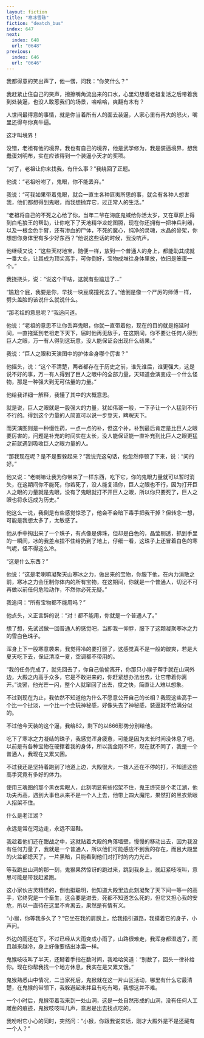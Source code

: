 ```yaml
---
layout: fiction
title: "寒冰雪珠"
fiction: "deatch_bus"
index: 647
next:
  index: 648
  url: "0648"
previous:
  index: 646
  url: "0646"
---
```

我都得意的笑出声了，他一愣，问我：“你笑什么？”

我赶紧止住自己的笑声，擦擦嘴角流出来的口水，心里幻想着老祖复活之后带着我到处装逼，也没人敢惹我们的场景，哈哈哈，爽翻有木有？

人世间最得意的事情，就是你当着所有人的面去装逼，人家心里有再大的怒火，嘴里还得夸你真牛逼。

这才叫境界！

没错，老祖有他的境界，我也有自己的境界，他是武学修为，我是装逼境界，想我蠢蛋刘明布，实在应该得到一个装逼小天才的奖项。

“对了，老祖让你来找我，有什么事？”我绕回了正题。

他说：“老祖吩咐了，鬼眼，你不能丢弃。”

我说：“可我如果带着鬼眼，就会一直生各种匪夷所思的事，就会有各种人想害我，他们都想得到鬼眼，而我想抛弃它，过正常人的生活。”

“老祖将自己的不死之心给了你，当年二爷在海底鬼蜮给你活太岁，又在草原上得到白毛狼王的帮助，让你吃下了天地精华龙蛇图腾，现在你还拥有一把神兵利器，以及一根金色手臂，还有渗血的尸体，不死的魔心，纯净的灵魂，水晶的骨架，你想想你身体里有多少好东西？”他说这些话的时候，我没吭声。

他继续又说：“这些天材地宝，随便一样，放到一个普通人的身上，都能助其成就一番大业，让其成为顶尖高手，可你倒好，宝物成堆往身体里放，依旧是笨蛋一个。”

我挠挠头，说：“说这个干啥，这就有些尴尬了...”

“尴尬个屁，我要是你，早找一块豆腐撞死去了。”他倒是像一个严厉的师傅一样，劈头盖脸的该说什么就说什么。

“那老祖的意思呢？”我追问道。

他说：“老祖的意思不让你丢弃鬼眼，你就一直带着他，现在的目的就是拖延时间，一直拖延到老祖走下天下，届时他再无敌手，在这期间，你不要让任何人得到巨人之眼，万一有人得到这玩意，没人能保证会出现什么结果。”

我说：“巨人之眼和天演图中的护体金身哪个厉害？”

他摇头，说：“这个不清楚，两者都存在于历史之前，谁先谁后，谁更强大，这是说不好的事，万一有人得到了巨人之眼中的全部力量，天知道会演变成一个什么怪物，那是一种强大到无可估量的力量。”

他给我详细一解释，我懂了其中的大概意思。

就是说，巨人之眼就是一股强大的力量，犹如伟哥一般，一下子让一个人猛到不行不行的。得到这个力量的人简直可以说一步登天，睥睨天下。

而天演图则是一种慢性药，一点一点的补，但这个补，补到最后肯定是比巨人之眼要厉害的，问题是补充的时间实在太长，没人能保证能一直补充到比巨人之眼更猛之前就遇到吸收巨人之眼力量的人。

“那我现在呢？是不是要躲起来？”我说完这句话，他忽然停顿了下来，说：“问的好。”

他又说：“老喇嘛让我为你带来了一样东西，吃下它，你的鬼眼力量就可以暂时消失，在这期间你不能死，你若死了，没人能复活你，巨人之眼也不行，因为打开巨人之眼的力量就是鬼眼，没有了鬼眼就打不开巨人之眼，所以你只要死了，巨人之眼也将永远成为历史。”

他这么一说，我倒是有些感觉惊恐了，他会不会暗下毒手把我干掉？但转念一想，可能是我想太多了，太敏感了。

他从手中掏出来了一个珠子，有点像是佛珠，但却是白色的，晶莹剔透，抓到手里的一瞬间，冰的我差点捏不住给扔到了地上，仔细一看，这珠子上还冒着白色的寒气呢，怪不得这么冷。

“这是什么东西？”

他说：“这是老喇嘛凝聚天山寒冰之力，做出来的宝物，你服下他，在内力消散之前，寒冰之力会压制你体内的所有宝物，在这期间，你就是一个普通人，切记不可再做以前任何危险动作，不然你必死无疑。”

我追问：“所有宝物都不能用吗？”

他点头，义正言辞的说：“对！都不能用，你就是一个普通人了。”

想了想，先试试做一回普通人的感觉吧，当即我一仰脖，服下了这颗凝聚寒冰之力的雪白色珠子。

浑身上下一股寒意袭来，我觉得冷的要打颤了，这感觉真不是一般的酸爽，若是大夏天吃下去，保证清凉一夏，空调都不带用的。

“我的任务完成了，就先回去了，你自己偷偷离开，你那只小猴子帮手就在山洞外边，大殿之内高手众多，它是不敢进来的，你赶紧想办法出去，让它带着你离开。”说罢，他光芒一闪，整个人就窜回了出去，度之快，简直让人难以想象。

不过到现在为止，我依然不知道他为什么不愿意公开自己的长相？我现这些高手一个比一个扯淡，一个比一个会玩神秘感，好像失去了神秘感，装逼就不给满分似的。

不过他今天装的这个逼，我给82，剩下的以666形势分别给他。

吃下了寒冰之力凝结的珠子，我感觉浑身疲惫，可能是因为太长时间没休息了吧，以前是有各种宝物在硬撑着我的身体，所以我金刚不坏，现在就不同了，我是一个普通人，我现在又累又困。

不过我还是坚持着跑到了地道上边，大殿很大，一拨人还在不停的打，不知道这些高手究竟有多好的体力。

使用三魂图的那个黑衣紫眼人，此刻明显有些招架不住，鬼王终究是个老江湖，他功夫再高，遇到大事也从来不是一个人上去，他带上四大魔陀，果然打的黑衣紫眼人招架不住。

什么是老江湖？

永远是常在河边走，永远不湿鞋。

我趁着他们还在酣战之中，这就贴着大殿的角落墙壁，慢慢的移动出去，因为我没有任何力量了，我就是一个普通人，所以他们可能感应不到我的存在，而且大殿里的火盆都熄灭了，一片黑暗，只能看到他们对打时的内力光芒。

等我跑出山洞的那一刻，鬼猴果然惊讶的跑过来，跳到我身上，就赶紧吱吱叫，意思可能是带我赶紧跑。

这小家伙古灵精怪的，倒也挺聪明，他知道大殿里边此刻凝聚了天下间一等一的高手，它终究是一个畜生，这会要是进去，死都不知道怎么死的，但它又担心我的安危，所以一直待在这里不肯离去，果然是有情有义。

“小猴，你等我多久了？”它坐在我的肩膀上，给我指引道路，我摸着它的身子，小声问。

外边的雨还在下，不过已经从大雨变成小雨了，山路很难走，我浑身都湿透了，而且越来越冷，身上好像要结出冰霜一样。

鬼猴吱吱叫了半天，还掰着手指在数时间，我哈哈笑道：“别数了，回头一律补给你。现在你帮我找一个地方休息，我实在是又累又饿。”

鬼猴熟悉山中情况，二当家死后，鬼猴就在这一片山区活动，哪里有什么它最清楚，在鬼猴的带领下，我躲避起来并且有吃有喝，我想这并不难。

一个小时后，鬼猴带着我来到一处山洞，这是一处自然形成的山洞，没有任何人工雕凿的痕迹，鬼猴吱吱叫几声，意思是出去找点吃的。

我吩咐它小心的同时，突然问：“小猴，你跟我说实话，刚才大殿外是不是还藏有一个人？”